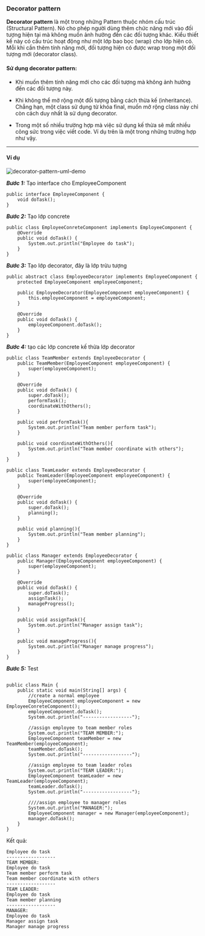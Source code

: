 ### Decorator pattern

**Decorator pattern** là một trong những Pattern thuộc nhóm cấu trúc (Structural Pattern). Nó cho phép người dùng thêm chức năng mới vào đối tượng hiện tại mà không muốn ảnh hưởng đến các đối tượng khác. Kiểu thiết kế này có cấu trúc hoạt động như một lớp bao bọc (wrap) cho lớp hiện có. Mỗi khi cần thêm tính năng mới, đối tượng hiện có được wrap trong một đối tượng mới (decorator class).

#### Sử dụng decorator pattern:
- Khi muốn thêm tính năng mới cho các đối tượng mà không ảnh hưởng đến các đối tượng này.

- Khi không thể mở rộng một đối tượng bằng cách thừa kế (inheritance). Chẳng hạn, một class sử dụng từ khóa final, muốn mở rộng class này chỉ còn cách duy nhất là sử dụng decorator.

- Trong một số nhiều trường hợp mà việc sử dụng kế thừa sẽ mất nhiều công sức trong việc viết code. Ví dụ trên là một trong những trường hợp như vậy.
----

#### Ví dụ

![decorator-pattern-uml-demo](https://github.com/minhchauptit/design-pattern-learning/blob/master/src/decorator_pattern/decorator-pattern-uml-demo.png?raw=true)

**_Bước 1:_** Tạo interface cho EmployeeComponent
````
public interface EmployeeComponent {
    void doTask();
}
````
**_Bước 2:_** Tạo lớp concrete
````
public class EmployeeConreteComponent implements EmployeeComponent {
    @Override
    public void doTask() {
        System.out.println("Employee do task");
    }
}
````
**_Bước 3:_** Tạo lớp decorator, đây là lớp trừu tượng
````
public abstract class EmployeeDecorator implements EmployeeComponent {
    protected EmployeeComponent employeeComponent;

    public EmployeeDecorator(EmployeeComponent employeeComponent) {
        this.employeeComponent = employeeComponent;
    }

    @Override
    public void doTask() {
        employeeComponent.doTask();
    }
}
````

**_Bước 4:_** tạo các lớp concrete kế thừa lớp decorator
````
public class TeamMember extends EmployeeDecorator {
    public TeamMember(EmployeeComponent employeeComponent) {
        super(employeeComponent);
    }

    @Override
    public void doTask() {
        super.doTask();
        performTask();
        coordinateWithOthers();
    }

    public void performTask(){
        System.out.println("Team member perform task");
    }

    public void coordinateWithOthers(){
        System.out.println("Team member coordinate with others");
    }
}
````
````
public class TeamLeader extends EmployeeDecorator {
    public TeamLeader(EmployeeComponent employeeComponent) {
        super(employeeComponent);
    }

    @Override
    public void doTask() {
        super.doTask();
        planning();
    }

    public void planning(){
        System.out.println("Team member planning");
    }
}
````
````
public class Manager extends EmployeeDecorator {
    public Manager(EmployeeComponent employeeComponent) {
        super(employeeComponent);
    }

    @Override
    public void doTask() {
        super.doTask();
        assignTask();
        manageProgress();
    }

    public void assignTask(){
        System.out.println("Manager assign task");
    }

    public void manageProgress(){
        System.out.println("Manager manage progress");
    }
}
````

**_Bước 5:_** Test
````

public class Main {
    public static void main(String[] args) {
        //create a normal employee
        EmployeeComponent employeeComponent = new EmployeeConreteComponent();
        employeeComponent.doTask();
        System.out.println("------------------");

        //assign employee to team member roles
        System.out.println("TEAM MEMBER:");
        EmployeeComponent teamMember = new TeamMember(employeeComponent);
        teamMember.doTask();
        System.out.println("------------------");

        //assign employee to team leader roles
        System.out.println("TEAM LEADER:");
        EmployeeComponent teamLeader = new TeamLeader(employeeComponent);
        teamLeader.doTask();
        System.out.println("------------------");

        ////assign employee to manager roles
        System.out.println("MANAGER:");
        EmployeeComponent manager = new Manager(employeeComponent);
        manager.doTask();
    }
}
````

Kết quả:
````
Employee do task
------------------
TEAM MEMBER:
Employee do task
Team member perform task
Team member coordinate with others
------------------
TEAM LEADER:
Employee do task
Team member planning
------------------
MANAGER:
Employee do task
Manager assign task
Manager manage progress
````
